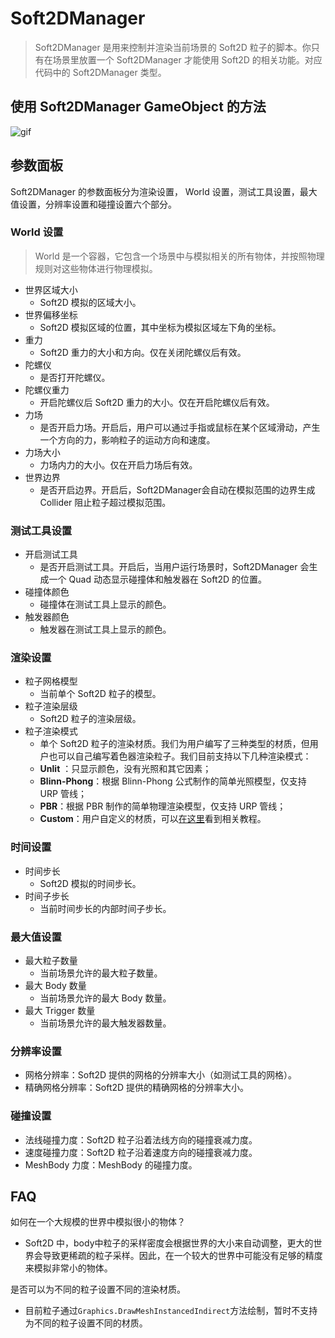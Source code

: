 # Soft2DManager

> Soft2DManager 是用来控制并渲染当前场景的 Soft2D 粒子的脚本。你只有在场景里放置一个 Soft2DManager 才能使用 Soft2D 的相关功能。对应代码中的 Soft2DManager 类型。

## 使用 Soft2DManager GameObject 的方法

![gif](../../images/Soft2DManager.gif)

## 参数面板

Soft2DManager 的参数面板分为渲染设置， World 设置，测试工具设置，最大值设置，分辨率设置和碰撞设置六个部分。

### World 设置

> World 是一个容器，它包含一个场景中与模拟相关的所有物体，并按照物理规则对这些物体进行物理模拟。

- 世界区域大小
  - Soft2D 模拟的区域大小。
- 世界偏移坐标
  - Soft2D 模拟区域的位置，其中坐标为模拟区域左下角的坐标。
- 重力
  - Soft2D 重力的大小和方向。仅在关闭陀螺仪后有效。
- 陀螺仪
  - 是否打开陀螺仪。
- 陀螺仪重力
  - 开启陀螺仪后 Soft2D 重力的大小。仅在开启陀螺仪后有效。
- 力场
  - 是否开启力场。开启后，用户可以通过手指或鼠标在某个区域滑动，产生一个方向的力，影响粒子的运动方向和速度。
- 力场大小
  - 力场内力的大小。仅在开启力场后有效。
- 世界边界
  - 是否开启边界。开启后，Soft2DManager会自动在模拟范围的边界生成 Collider 阻止粒子超过模拟范围。

### 测试工具设置

- 开启测试工具
  - 是否开启测试工具。开启后，当用户运行场景时，Soft2DManager 会生成一个 Quad 动态显示碰撞体和触发器在 Soft2D 的位置。
- 碰撞体颜色
  - 碰撞体在测试工具上显示的颜色。
- 触发器颜色
  - 触发器在测试工具上显示的颜色。

### 渲染设置

- 粒子网格模型
  - 当前单个 Soft2D 粒子的模型。
- 粒子渲染层级
  - Soft2D 粒子的渲染层级。
- 粒子渲染模式
  - 单个 Soft2D 粒子的渲染材质。我们为用户编写了三种类型的材质，但用户也可以自己编写着色器渲染粒子。我们目前支持以下几种渲染模式：
  - **Unlit** ：只显示颜色，没有光照和其它因素；
  - **Blinn-Phong**：根据 Blinn-Phong 公式制作的简单光照模型，仅支持 URP 管线；
  - **PBR**：根据 PBR 制作的简单物理渲染模型，仅支持 URP 管线；
  - **Custom**：用户自定义的材质，可以[在这里](../Advance/CustomShader.md)看到相关教程。

### 时间设置

- 时间步长
  - Soft2D 模拟的时间步长。
- 时间子步长
  - 当前时间步长的内部时间子步长。

### 最大值设置

- 最大粒子数量
  - 当前场景允许的最大粒子数量。
- 最大 Body 数量
  - 当前场景允许的最大 Body 数量。
- 最大 Trigger 数量
  - 当前场景允许的最大触发器数量。

### 分辨率设置

- 网格分辨率：Soft2D 提供的网格的分辨率大小（如测试工具的网格）。
- 精确网格分辨率：Soft2D 提供的精确网格的分辨率大小。

### 碰撞设置

- 法线碰撞力度：Soft2D 粒子沿着法线方向的碰撞衰减力度。
- 速度碰撞力度：Soft2D 粒子沿着速度方向的碰撞衰减力度。
- MeshBody 力度：MeshBody 的碰撞力度。

## FAQ

如何在一个大规模的世界中模拟很小的物体？

- Soft2D 中，body中粒子的采样密度会根据世界的大小来自动调整，更大的世界会导致更稀疏的粒子采样。因此，在一个较大的世界中可能没有足够的精度来模拟非常小的物体。

是否可以为不同的粒子设置不同的渲染材质。

- 目前粒子通过`Graphics.DrawMeshInstancedIndirect`方法绘制，暂时不支持为不同的粒子设置不同的材质。
